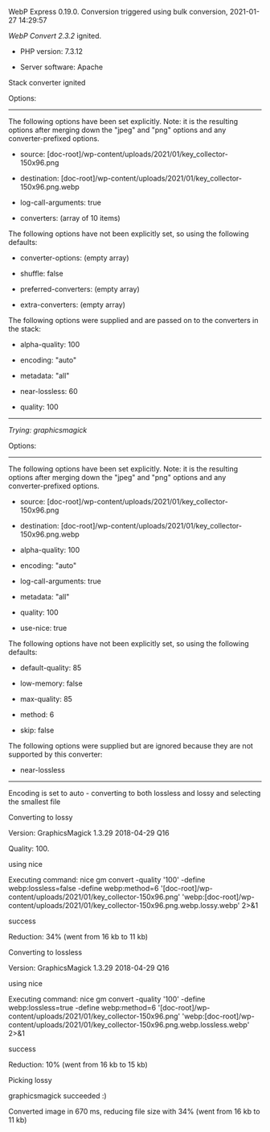 WebP Express 0.19.0. Conversion triggered using bulk conversion, 2021-01-27 14:29:57

*WebP Convert 2.3.2*  ignited.
- PHP version: 7.3.12
- Server software: Apache

Stack converter ignited

Options:
------------
The following options have been set explicitly. Note: it is the resulting options after merging down the "jpeg" and "png" options and any converter-prefixed options.
- source: [doc-root]/wp-content/uploads/2021/01/key_collector-150x96.png
- destination: [doc-root]/wp-content/uploads/2021/01/key_collector-150x96.png.webp
- log-call-arguments: true
- converters: (array of 10 items)

The following options have not been explicitly set, so using the following defaults:
- converter-options: (empty array)
- shuffle: false
- preferred-converters: (empty array)
- extra-converters: (empty array)

The following options were supplied and are passed on to the converters in the stack:
- alpha-quality: 100
- encoding: "auto"
- metadata: "all"
- near-lossless: 60
- quality: 100
------------


*Trying: graphicsmagick* 

Options:
------------
The following options have been set explicitly. Note: it is the resulting options after merging down the "jpeg" and "png" options and any converter-prefixed options.
- source: [doc-root]/wp-content/uploads/2021/01/key_collector-150x96.png
- destination: [doc-root]/wp-content/uploads/2021/01/key_collector-150x96.png.webp
- alpha-quality: 100
- encoding: "auto"
- log-call-arguments: true
- metadata: "all"
- quality: 100
- use-nice: true

The following options have not been explicitly set, so using the following defaults:
- default-quality: 85
- low-memory: false
- max-quality: 85
- method: 6
- skip: false

The following options were supplied but are ignored because they are not supported by this converter:
- near-lossless
------------

Encoding is set to auto - converting to both lossless and lossy and selecting the smallest file

Converting to lossy
Version: GraphicsMagick 1.3.29 2018-04-29 Q16 
Quality: 100. 
using nice
Executing command: nice gm convert -quality '100' -define webp:lossless=false -define webp:method=6 '[doc-root]/wp-content/uploads/2021/01/key_collector-150x96.png' 'webp:[doc-root]/wp-content/uploads/2021/01/key_collector-150x96.png.webp.lossy.webp' 2>&1
success
Reduction: 34% (went from 16 kb to 11 kb)

Converting to lossless
Version: GraphicsMagick 1.3.29 2018-04-29 Q16 
using nice
Executing command: nice gm convert -quality '100' -define webp:lossless=true -define webp:method=6 '[doc-root]/wp-content/uploads/2021/01/key_collector-150x96.png' 'webp:[doc-root]/wp-content/uploads/2021/01/key_collector-150x96.png.webp.lossless.webp' 2>&1
success
Reduction: 10% (went from 16 kb to 15 kb)

Picking lossy
graphicsmagick succeeded :)

Converted image in 670 ms, reducing file size with 34% (went from 16 kb to 11 kb)
